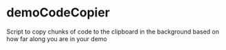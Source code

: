 # demoCodeCopier
Script to copy chunks of code to the clipboard in the background based on how far along you are in your demo
